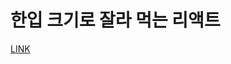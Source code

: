 # 한입 크기로 잘라 먹는 리액트

[LINK](https://www.inflearn.com/course/%ED%95%9C%EC%9E%85-%EB%A6%AC%EC%95%A1%ED%8A%B8/dashboard)
